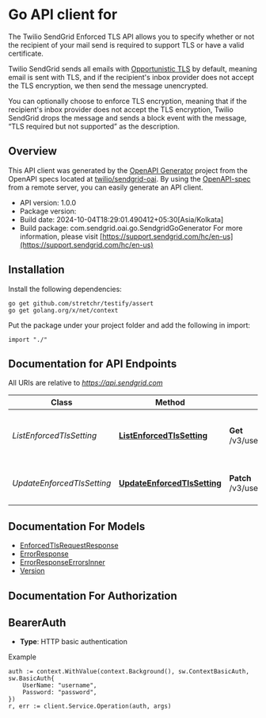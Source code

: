 # Go API client for 

The Twilio SendGrid Enforced TLS API allows you to specify whether or not the recipient of your mail send is required to support TLS or have a valid certificate.

Twilio SendGrid sends all emails with [Opportunistic TLS](https://sendgrid.com/blog/myth-opportunistic-tls-email-privacy/) by default, meaning email is sent with TLS, and if the recipient's inbox provider does not accept the TLS encryption, we then send the message unencrypted.

You can optionally choose to enforce TLS encryption, meaning that if the recipient's inbox provider does not accept the TLS encryption, Twilio SendGrid drops the message and sends a block event with the message, “TLS required but not supported” as the description.

## Overview
This API client was generated by the [OpenAPI Generator](https://openapi-generator.tech) project from the OpenAPI specs located at [twilio/sendgrid-oai](https://github.com/twilio/sendgrid-oai/tree/main/spec).  By using the [OpenAPI-spec](https://www.openapis.org/) from a remote server, you can easily generate an API client.

- API version: 1.0.0
- Package version: 
- Build date: 2024-10-04T18:29:01.490412+05:30[Asia/Kolkata]
- Build package: com.sendgrid.oai.go.SendgridGoGenerator
For more information, please visit [https://support.sendgrid.com/hc/en-us](https://support.sendgrid.com/hc/en-us)

## Installation

Install the following dependencies:

```shell
go get github.com/stretchr/testify/assert
go get golang.org/x/net/context
```

Put the package under your project folder and add the following in import:

```golang
import "./"
```

## Documentation for API Endpoints

All URIs are relative to *https://api.sendgrid.com*

Class | Method | HTTP request | Description
------------ | ------------- | ------------- | -------------
*ListEnforcedTlsSetting* | [**ListEnforcedTlsSetting**](docs/ListEnforcedTlsSetting.md#listenforcedtlssetting) | **Get** /v3/user/settings/enforced_tls | Retrieve current Enforced TLS settings.
*UpdateEnforcedTlsSetting* | [**UpdateEnforcedTlsSetting**](docs/UpdateEnforcedTlsSetting.md#updateenforcedtlssetting) | **Patch** /v3/user/settings/enforced_tls | Update Enforced TLS settings


## Documentation For Models

 - [EnforcedTlsRequestResponse](EnforcedTlsRequestResponse.md)
 - [ErrorResponse](ErrorResponse.md)
 - [ErrorResponseErrorsInner](ErrorResponseErrorsInner.md)
 - [Version](Version.md)


## Documentation For Authorization



## BearerAuth

- **Type**: HTTP basic authentication

Example

```golang
auth := context.WithValue(context.Background(), sw.ContextBasicAuth, sw.BasicAuth{
    UserName: "username",
    Password: "password",
})
r, err := client.Service.Operation(auth, args)
```


